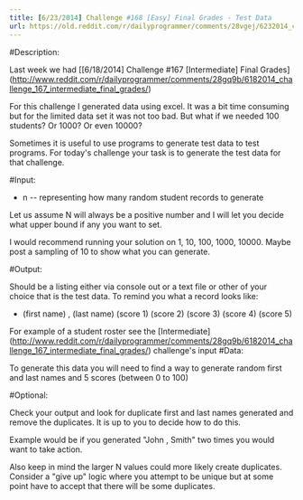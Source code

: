 ```yaml
---
title: [6/23/2014] Challenge #168 [Easy] Final Grades - Test Data
url: https://old.reddit.com/r/dailyprogrammer/comments/28vgej/6232014_challenge_168_easy_final_grades_test_data/
---
```


#Description:

Last week we had [[6/18/2014] Challenge #167 [Intermediate] Final Grades] (http://www.reddit.com/r/dailyprogrammer/comments/28gq9b/6182014_challenge_167_intermediate_final_grades/) 

For this challenge I generated data using excel. It was a bit time consuming but for the limited data set it was not too bad. But what if we needed 100 students? Or 1000? Or even 10000?


Sometimes it is useful to use programs to generate test data to test programs. For today's challenge your task is to generate the test data for that challenge.


#Input:

* n -- representing how many random student records to generate

Let us assume N will always be a positive number and I will let you decide what upper bound if any you want to set.

I would recommend running your solution on 1, 10, 100, 1000, 10000. Maybe post a sampling of 10 to show what you can generate.

#Output: 

Should be a listing either via console out or a text file or other of your choice that is the test data. To remind you what a record looks like:

* (first name) , (last name) (score 1) (score 2) (score 3) (score 4) (score 5)

For example of a student roster see the [Intermediate] (http://www.reddit.com/r/dailyprogrammer/comments/28gq9b/6182014_challenge_167_intermediate_final_grades/) challenge's input
#Data:

To generate this data you will need to find a way to generate random first and last names and 5 scores (between 0 to 100)

#Optional:

Check your output and look for duplicate first and last names generated and remove the duplicates. It is up to you to decide how to do this.

Example would be if you generated "John , Smith" two times you would want to take action. 

Also keep in mind the larger N values could more likely create duplicates. Consider a "give up" logic where you attempt to be unique but at some point have to accept that there will be some duplicates. 

